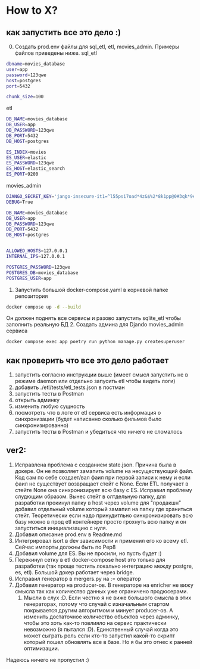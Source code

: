 # How to X?

## как запустить все это дело :)

0. Создать prod.env файлы для sql_etl, etl, movies_admin. Примеры файлов приведены ниже.
   sql_etl

```bash
dbname=movies_database
user=app
password=123qwe
host=postgres
port=5432

chunk_size=100
```

etl

```bash
DB_NAME=movies_database
DB_USER=app
DB_PASSWORD=123qwe
DB_PORT=5432
DB_HOST=postgres

ES_INDEX=movies
ES_USER=elastic
ES_PASSWORD=123qwe
ES_HOST=elastic_search
ES_PORT=9200
```

movies_admin

```bash
DJANGO_SECRET_KEY='jango-insecure-it1=^l55psi7oad*4z&$%2*8k1pp@0#3qk*9#5vb25&k3^r$_3'
DEBUG=True

DB_NAME=movies_database
DB_USER=app
DB_PASSWORD=123qwe
DB_PORT=5432
DB_HOST=postgres


ALLOWED_HOSTS=127.0.0.1
INTERNAL_IPS=127.0.0.1

POSTGRES_PASSWORD=123qwe
POSTGRES_DB=movies_database
POSTGRES_USER=app
```

1. Запустить большой docker-compose.yaml в корневой папке репозитория

```bash
docker compose up -d --build
```

Он должен поднять все сервисы и разово запустить sqlite_etl чтобы заполнить реальную БД 2. Создать админа для Djando movies_admin сервиса

```bash
docker compose exec app poetry run python manage.py createsuperuser
```

## как проверить что все это дело работает

1. запустить согласно инструкции выше (имеет смысл запустить не в режиме daemon или отдельно запусить etl чтобы видеть логи)
2. добавить ./etl/tests/etl_tests.json в постман
3. запустить тесты в Postman
4. открыть админку
5. изменить любую сущность
6. посмотреть что в логе от etl сервиса есть информация о синхронизации (будет написанно сколько фильмов было синхронизированно)
7. запустить тесты в Postman и убедиться что ничего не сломалось

## ver2:

1. Исправлена проблема с созданием state.json. Причина была в докере. Он не позволяет замапить volume на несуществующий файл. Код сам по себе создает/вал фаил при первой записи к нему и если фаил не существует возвращает стейт с None. Если ETL получает в стейте None она синхронизирует всю базу с ES. Исправил проблему слудющим образом. Вынес стейт в олтдельную папку, для разработки прокинул папку в host через volume для "продакшн" добавил отдельный volume который замапил на папку где храниться стейт. Теоретически если надо принудитльно синхронизировать всю базу можно в прод etl контейнере просто грохнуть всю папку и он запуститься инициализацию с нуля.
2. Добавил описание prod.env в Readme.md
3. Интегрировал isort в dev зависимости и применил его ко всему etl. Сейчас импорты должны быть по Pep8
4. Добавил volume для ES. Вы не просили, но пусть будет :)
5. Перекинул сетку в etl docker-compose host это только для разработки (так проще тестить локально интеграцию между postgre, es, etl). Большой докер работает через bridge.
6. Исправил генератор в mergers.py на := оператор
7. Добавил генератор на producer-ов. В генераторе на enricher не вижу смысла так как количество данных уже ограничено продюсерами.
   1. Мысли в слух :D. Если честно я не виже большого смысла в этих генераторах, потому что случай с изначальным стартом покрывается другим алгоритмом и минует producer-ов. А изменить достаточное количество объектов через админку, чтобы это хоть как-то повлияло на сервис практически невозможно (я пытался :D). Единственный случай когда это может сыграть роль если кто-то запустил какой-то скрипт который пошел обновлять все в базе. Но я бы это отнес к ранней оптимизации.

Надеюсь ничего не пропустил :)
